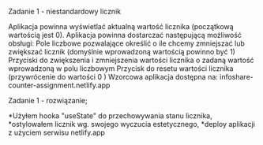 Zadanie 1 - niestandardowy licznik

Aplikacja powinna wyświetlać aktualną wartość licznika (początkową wartością jest 0). Aplikacja powinna dostarczać następującą możliwość obsługi:
Pole liczbowe pozwalające określić o ile chcemy zmniejszać lub zwiększać licznik (domyślnie wprowadzoną wartością powinno być 1)
Przyciski do zwiększenia i zmniejszenia wartości licznika o zadaną wartość wprowadzoną w polu liczbowym
Przycisk do resetu wartości licznika (przywrócenie do wartości 0 )
Wzorcowa aplikacja dostępna na: infoshare-counter-assignment.netlify.app


Zadanie 1 - rozwiązanie;

*Użyłem hooka "useState" do przechowywania stanu licznika,
*ostylowałem licznik wg. swojego wyczucia estetycznego,
*deploy aplikacji z użyciem serwisu netlify.app
